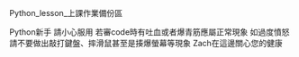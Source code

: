 Python_lesson_上課作業備份區

Python新手 請小心服用 
若審code時有吐血或者爆青筋應屬正常現象 
如過度憤怒 請不要做出敲打鍵盤、摔滑鼠甚至是揍爆螢幕等現象 Zach在這邊關心您的健康
